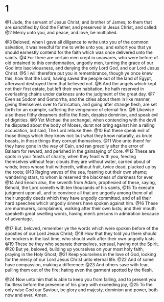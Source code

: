 # 1 
@1 Jude, the servant of Jesus Christ, and brother of James, to them that are sanctified by God the Father, and preserved in Jesus Christ, and called: 
@2 Mercy unto you, and peace, and love, be multiplied. 

@3 Beloved, when I gave all diligence to write unto you of the common salvation, it was needful for me to write unto you, and exhort you that ye should earnestly contend for the faith which was once delivered unto the saints. 
@4 For there are certain men crept in unawares, who were before of old ordained to this condemnation, ungodly men, turning the grace of our God into lasciviousness, and denying the only Lord God, and our Lord Jesus Christ. 
@5 I will therefore put you in remembrance, though ye once knew this, how that the Lord, having saved the people out of the land of Egypt, afterward destroyed them that believed not. 
@6 And the angels which kept not their first estate, but left their own habitation, he hath reserved in everlasting chains under darkness unto the judgment of the great day. 
@7 Even as Sodom and Gomorrha, and the cities about them in like manner, giving themselves over to fornication, and going after strange flesh, are set forth for an example, suffering the vengeance of eternal fire. 
@8 Likewise also these filthy dreamers defile the flesh, despise dominion, and speak evil of dignities. 
@9 Yet Michael the archangel, when contending with the devil he disputed about the body of Moses, durst not bring against him a railing accusation, but said, The Lord rebuke thee. 
@10 But these speak evil of those things which they know not: but what they know naturally, as brute beasts, in those things they corrupt themselves. 
@11 Woe unto them! for they have gone in the way of Cain, and ran greedily after the error of Balaam for reward, and perished in the gainsaying of Core. 
@12 These are spots in your feasts of charity, when they feast with you, feeding themselves without fear: clouds they are without water, carried about of winds; trees whose fruit withereth, without fruit, twice dead, plucked up by the roots; 
@13 Raging waves of the sea, foaming out their own shame; wandering stars, to whom is reserved the blackness of darkness for ever. 
@14 And Enoch also, the seventh from Adam, prophesied of these, saying, Behold, the Lord cometh with ten thousands of his saints, 
@15 To execute judgment upon all, and to convince all that are ungodly among them of all their ungodly deeds which they have ungodly committed, and of all their hard speeches which ungodly sinners have spoken against him. 
@16 These are murmurers, complainers, walking after their own lusts; and their mouth speaketh great swelling words, having men’s persons in admiration because of advantage. 

@17 But, beloved, remember ye the words which were spoken before of the apostles of our Lord Jesus Christ; 
@18 How that they told you there should be mockers in the last time, who should walk after their own ungodly lusts. 
@19 These be they who separate themselves, sensual, having not the Spirit. 
@20 But ye, beloved, building up yourselves on your most holy faith, praying in the Holy Ghost, 
@21 Keep yourselves in the love of God, looking for the mercy of our Lord Jesus Christ unto eternal life. 
@22 And of some have compassion, making a difference: 
@23 And others save with fear, pulling them out of the fire; hating even the garment spotted by the flesh. 

@24 Now unto him that is able to keep you from falling, and to present you faultless before the presence of his glory with exceeding joy, 
@25 To the only wise God our Saviour, be glory and majesty, dominion and power, both now and ever. Amen. 